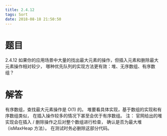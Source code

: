 ```yaml
---
title: 2.4.12
tags: Sort
date: 2018-08-18 21:50:50
---
```


# 题目

2.4.12
如果你的应用场景中大量的找出最大元素的操作，但插入元素和删除最大元素操作相对较少，
哪种优先队列的实现方法更有效：堆、无序数组、有序数组？


# 解答

有序数组，查找最大元素操作是 O(1) 的。
堆要看具体实现，基于数组的实现和有序数组类似，
在插入操作较多的情况下甚至会优于有序数组。
注：
官网给出的堆实现会在插入 / 删除操作之后对整个数组进行检查，
确认是否为最大堆（isMaxHeap 方法）。
在测试时务必删除这部分代码。